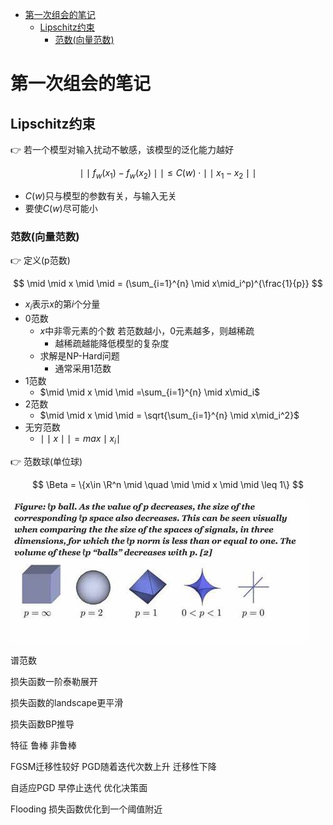 - [第一次组会的笔记](#第一次组会的笔记)
  - [Lipschitz约束](#lipschitz约束)
    - [范数(向量范数)](#范数向量范数)

# 第一次组会的笔记

## Lipschitz约束

👉 若一个模型对输入扰动不敏感，该模型的泛化能力越好

$$
\mid \mid f_w(x_1) - f_w(x_2) \mid \mid \leq C(w) \cdot \mid \mid x_1-x_2 \mid\mid
$$

- $C(w)$只与模型的参数有关，与输入无关
- 要使$C(w)$尽可能小

### 范数(向量范数)

👉 定义(p范数)

$$
\mid \mid x \mid \mid = (\sum_{i=1}^{n} \mid x\mid_i^p)^{\frac{1}{p}}
$$

- $x_i$表示$x$的第$i$个分量
- 0范数
  - $x$中非零元素的个数 若范数越小，0元素越多，则越稀疏
    - 越稀疏越能降低模型的复杂度
  - 求解是NP-Hard问题
    - 通常采用1范数
- 1范数
  - $\mid \mid x \mid \mid =\sum_{i=1}^{n} \mid x\mid_i$
- 2范数
  - $\mid \mid x \mid \mid = \sqrt{\sum_{i=1}^{n} \mid x\mid_i^2}$
- 无穷范数
  - $\mid \mid x \mid \mid = max \mid x_i \mid$

👉 范数球(单位球)

$$
\Beta = \{x\in \R^n \mid \quad \mid \mid x \mid \mid \leq 1\}
$$

![范数球](captures/范数球.jpg "范数球")

谱范数

损失函数一阶泰勒展开

损失函数的landscape更平滑

损失函数BP推导

特征 鲁棒 非鲁棒

FGSM迁移性较好 PGD随着迭代次数上升 迁移性下降

自适应PGD 早停止迭代 优化决策面

Flooding 损失函数优化到一个阈值附近